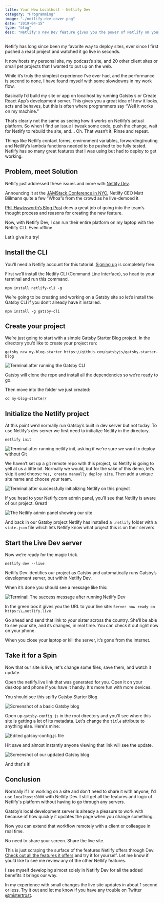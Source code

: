 ```yaml
---
title: Your New Localhost - Netlify Dev
category: "Programming"
image: "./netlify-dev-cover.png"
date: "2019-04-15"
type: "blog"
desc: "Netlify's new Dev feature gives you the power of Netlify on your desktop. The Live feature allows for site streaming across the internet. Let's check it out!"
---
```


Netlify has long since been my favorite way to deploy sites, ever since I first pushed a react project and watched it go live in seconds.

It now hosts my personal site, my podcast’s site, and 20 other client sites or small pet projects that I wanted to put up on the web.

While it’s truly the simplest experience I’ve ever had, and the performance is second to none, I have found myself with some slowdowns in my work flow.

Basically I’d build my site or app on localhost by running Gatsby’s or Create React App’s development server. This gives you a great idea of how it looks, acts and behaves, but this is often where programmers say “Well it works on my machine.”

That’s clearly not the same as seeing how it works on Netlify’s actual platform. So when I find an issue I tweak some code, push the change, wait for Netlify to rebuild the site, and… Oh. That wasn’t it. Rinse and repeat.

Things like Netlify contact forms, environment variables, forwarding/routing and Netlify’s lambda functions needed to be pushed to be fully tested. Netlify has so many great features that I was using but had to deploy to get working.

## Problem, meet Solution

Netlify just addressed these issues and more with [Netlify Dev](https://www.netlify.com/products/dev/#how-it-works).

Announcing it at the [JAMStack Conference in NYC](https://jamstackconf.com/nyc/), Netlify CEO Matt Biilmann quite a few “Whoa”s from the crowd as he live-demoed it. 

[Phil Hawksworth’s Blog Post](https://www.netlify.com/blog/2019/04/09/netlify-dev--our-entire-platform-right-on-your-laptop/) does a great job of going into the team’s thought process and reasons for creating the new feature.

Now, with Netlify Dev, I can run their entire platform on my laptop with the Netlify CLI. Even offline.

Let’s give it a try!

## Install the CLI

You’ll need a Netlify account for this tutorial. [Signing up](https://app.netlify.com/signup) is completely free.

First we’ll install the Netlify CLI (Command Line Interface), so head to your terminal and run this command.

```shell
npm install netlify-cli -g
```

We’re going to be creating and working on a Gatsby site so let’s install the Gatsby CLI if you don’t already have it installed.

```shell
npm install -g gatsby-cli
```

## Create your project

We’re just going to start with a simple Gatsby Starter Blog project. In the directory you’d like to create your project run:

```shell
gatsby new my-blog-starter https://github.com/gatsbyjs/gatsby-starter-blog
```

![Terminal after running the Gatsby CLI](netlify-dev1.png)

Gatsby will clone the repo and install all the dependencies so we’re ready to go.

Then move into the folder we just created:

```shell
cd my-blog-starter/
```

## Initialize the Netlify project

At this point we’d normally run Gatsby’s built in dev server but not today. To use Netlify’s dev server we first need to initialize Netlify in the directory.

```shell
netlify init
```

![Terminal after running netlify init, asking if we're sure we want to deploy without Git](netlify-dev2.png)

We haven’t set up a git remote repo with this project, so Netlify is going to yell at us a little bit. Normally we would, but for the sake of this demo, let’s skip it and choose `Yes, create manually deploy site`. Then add a unique site name and choose your team.

![Terminal after successfully initializing Netlify on this project](netlify-dev3.png)

If you head to your Netlify.com admin panel, you’ll see that Netlify is aware of our project. Great!

![The Netlify admin panel showing our site](netlify-dev4.png)

And back in our Gatsby project Netlify has installed a `.netlify` folder with a `state.json` file which lets Netlify know what project this is on their servers.

## Start the Live Dev server

Now we’re ready for the magic trick.

```shell
netlify dev --live
```

Netlify Dev identifies our project as Gatsby and automatically runs Gatsby’s development server, but within Netlify Dev.

When it’s done you should see a message like this:

![Terminal: The success message after running Netlify Dev](netlify-dev5.png)

In the green box it gives you the URL to your live site: `Server now ready on https:\\…netlify.live`

Go ahead and send that link to your sister across the country. She’ll be able to see your site, and its changes, in real time. You can check it out right now on your phone.

When you close your laptop or kill the server, it’s gone from the internet.

## Take it for a Spin

Now that our site is live, let's change some files, save them, and watch it update.

Open the netlify.live link that was generated for you. Open it on your desktop and phone if you have it handy. It's more fun with more devices.

You should see this spiffy Gatsby Starter Blog. 

![Screenshot of a basic Gatsby blog](netlify-dev6.png)

Open up `gatsby-config.js` in the root directory and you'll see where this site is getting a lot of its metadata. Let's change the `title` attribute to anything else. Here's mine:

![Edited gatsby-config.js file](netlify-dev7.png)

Hit save and almost instantly anyone viewing that link will see the update.

![Screenshot of our updated Gatsby blog](netlify-dev8.png)

And that's it!

## Conclusion

Normally if I'm working on a site and don't need to share it with anyone, I'd use `localhost:8000` with Netlify Dev. I still get all the features and logic of Netlify's platform without having to go through any servers.

Gatsby’s local development server is already a pleasure to work with because of how quickly it updates the page when you change something.

Now you can extend that workflow remotely with a client or colleague in real time.

No need to share your screen. Share the live site.

This is just scraping the surface of the features Netlify offers through Dev. [Check out all the features it offers](https://www.netlify.com/products/dev/) and try it for yourself. Let me know if you’d like to see me review any of the other Netlify features.

I see myself developing almost solely in Netlify Dev for all the added benefits it brings our way.

In my experience with small changes the live site updates in about 1 second or less. Try it out and let me know if you have any trouble on Twitter [@mistertrost](https://twitter.com/MisterTrost).
